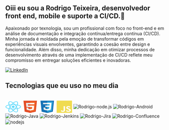 ## Oiii eu sou a Rodrigo Teixeira, desenvolvedor front end, mobile e suporte a CI/CD.👋

Apaixonado por texnologia, sou um profissional com foco no front-end e em análise de documentação e integração contínua/entrega contínua (CI/CD). Minha jornada é moldada pela emoção de transformar códigos em experiências visuais envolventes, garantindo a coesão entre design e funcionalidade. Além disso, minha dedicação em otimizar processos de desenvolvimento através de uma implementação de CI/CD reflete meu compromisso em entregar soluções eficientes e inovadoras.

[![LinkedIn](https://img.shields.io/badge/linkedin-%230077B5.svg?style=for-the-badge&logo=linkedin&logoColor=white)](https://www.linkedin.com/in/rodrigo-teixeira-silva/)


## Tecnologias que eu uso no meu dia 

<div style="display: inline_block"><br>
  
   <img align="center" alt="Rodrigo-React" height="40" width="50" src="https://raw.githubusercontent.com/devicons/devicon/master/icons/react/react-original.svg">
   <img align="center" alt="Rodrigo-HTML" height="40" width="50" src="https://raw.githubusercontent.com/devicons/devicon/master/icons/html5/html5-original.svg">
  <img align="center" alt="Rodrigo-CSS" height="40" width="50" src="https://raw.githubusercontent.com/devicons/devicon/master/icons/css3/css3-original.svg">
  <img align="center" alt="Rodrigo-Js" height="40" width="50" src="https://raw.githubusercontent.com/devicons/devicon/master/icons/javascript/javascript-plain.svg">
  <img align="center" alt="Rodrigo-node.js" height="60" width="70" src="https://cdn.jsdelivr.net/gh/devicons/devicon/icons/nodejs/nodejs-original-wordmark.svg" />
   <img align="center" alt="Rodrigo-Android" height="40" width="50" src="https://cdn.jsdelivr.net/gh/devicons/devicon/icons/android/android-original.svg" />
  <img align="center" alt="Rodrigo-Java" height="40" width="50" src="https://cdn.jsdelivr.net/gh/devicons/devicon/icons/java/java-plain.svg" />
  <img align="center" alt="Rodrigo-Jenkins" height="40" width="50" src="https://cdn.jsdelivr.net/gh/devicons/devicon/icons/jenkins/jenkins-original.svg" />
  <img align="center" alt="Rodrigo-Jira" height="40" width="50" src="https://cdn.jsdelivr.net/gh/devicons/devicon/icons/jira/jira-original.svg" />
  <img align="center" alt="Rodrigo-Confluence" height="40" width="50" src="https://cdn.jsdelivr.net/gh/devicons/devicon/icons/confluence/confluence-original-wordmark.svg" />
  <img align="center" alt="nodejs" height="30" width="40" src="https://cdn.worldvectorlogo.com/logos/nodejs-icon.svg">
</div>


 




